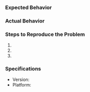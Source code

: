 ### Expected Behavior


### Actual Behavior


### Steps to Reproduce the Problem

  1.
  1.
  1.

### Specifications

  - Version:
  - Platform:
